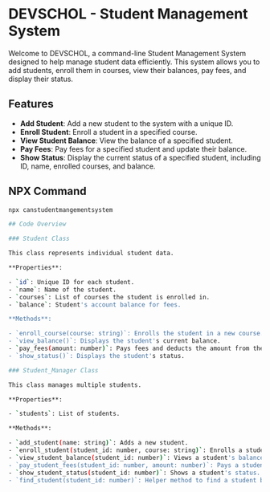 # DEVSCHOL - Student Management System

Welcome to DEVSCHOL, a command-line Student Management System designed to help manage student data efficiently. This system allows you to add students, enroll them in courses, view their balances, pay fees, and display their status.

## Features

- **Add Student**: Add a new student to the system with a unique ID.
- **Enroll Student**: Enroll a student in a specified course.
- **View Student Balance**: View the balance of a specified student.
- **Pay Fees**: Pay fees for a specified student and update their balance.
- **Show Status**: Display the current status of a specified student, including ID, name, enrolled courses, and balance.

## NPX Command 
 ```bash
npx canstudentmangementsystem

## Code Overview

### Student Class

This class represents individual student data.

**Properties**:

- `id`: Unique ID for each student.
- `name`: Name of the student.
- `courses`: List of courses the student is enrolled in.
- `balance`: Student's account balance for fees.

**Methods**:

- `enroll_course(course: string)`: Enrolls the student in a new course.
- `view_balance()`: Displays the student's current balance.
- `pay_fees(amount: number)`: Pays fees and deducts the amount from the student's balance.
- `show_status()`: Displays the student's status.

### Student_Manager Class

This class manages multiple students.

**Properties**:

- `students`: List of students.

**Methods**:

- `add_student(name: string)`: Adds a new student.
- `enroll_student(student_id: number, course: string)`: Enrolls a student in a course.
- `view_student_balance(student_id: number)`: Views a student's balance.
- `pay_student_fees(student_id: number, amount: number)`: Pays a student's fees.
- `show_student_status(student_id: number)`: Shows a student's status.
- `find_student(student_id: number)`: Helper method to find a student by ID.
